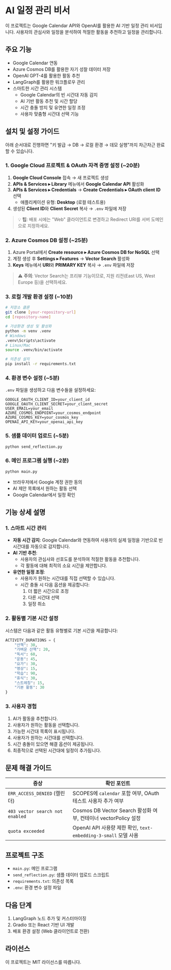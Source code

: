 # AI 일정 관리 비서

이 프로젝트는 Google Calendar API와 OpenAI를 활용한 AI 기반 일정 관리 비서입니다. 사용자의 관심사와 일정을 분석하여 적절한 활동을 추천하고 일정을 관리합니다.

## 주요 기능

- Google Calendar 연동
- Azure Cosmos DB를 활용한 자기 성찰 데이터 저장
- OpenAI GPT-4를 활용한 활동 추천
- LangGraph를 활용한 워크플로우 관리
- 스마트한 시간 관리 시스템
  - Google Calendar의 빈 시간대 자동 감지
  - AI 기반 활동 추천 및 시간 할당
  - 시간 충돌 방지 및 유연한 일정 조정
  - 사용자 맞춤형 시간대 선택 기능

## 설치 및 설정 가이드

아래 순서대로 진행하면 "키 발급 → DB → 로컬 환경 → 데모 실행"까지 차근차근 완료할 수 있습니다.

### 1. Google Cloud 프로젝트 & OAuth 자격 증명 설정 (~20분)

1. **Google Cloud Console** 접속 → 새 프로젝트 생성
2. **APIs & Services ▸ Library** 메뉴에서 **Google Calendar API** 활성화
3. **APIs & Services ▸ Credentials** → **Create Credentials ▸ OAuth client ID** 선택
   - 애플리케이션 유형: **Desktop** (로컬 테스트용)
4. 생성된 **Client ID**와 **Client Secret** 복사 → `.env` 파일에 저장

> 💡 **팁**: 배포 시에는 "Web" 클라이언트로 변경하고 Redirect URI를 서버 도메인으로 지정하세요.

### 2. Azure Cosmos DB 설정 (~25분)

1. Azure Portal에서 **Create resource ▸ Azure Cosmos DB for NoSQL** 선택
2. 계정 생성 후 **Settings ▸ Features** → **Vector Search** 활성화
3. **Keys** 메뉴에서 **URI**와 **PRIMARY KEY** 복사 → `.env` 파일에 저장

> ⚠️ **주의**: Vector Search는 프리뷰 기능이므로, 지원 리전(East US, West Europe 등)을 선택하세요.

### 3. 로컬 개발 환경 설정 (~10분)

```bash
# 저장소 클론
git clone [your-repository-url]
cd [repository-name]

# 가상환경 생성 및 활성화
python -m venv .venv
# Windows
.venv\Scripts\activate
# Linux/Mac
source .venv/bin/activate

# 의존성 설치
pip install -r requirements.txt
```

### 4. 환경 변수 설정 (~5분)

`.env` 파일을 생성하고 다음 변수들을 설정하세요:
```env
GOOGLE_OAUTH_CLIENT_ID=your_client_id
GOOGLE_OAUTH_CLIENT_SECRET=your_client_secret
USER_EMAIL=your_email
AZURE_COSMOS_ENDPOINT=your_cosmos_endpoint
AZURE_COSMOS_KEY=your_cosmos_key
OPENAI_API_KEY=your_openai_api_key
```

### 5. 샘플 데이터 업로드 (~5분)

```bash
python send_reflection.py
```

### 6. 메인 프로그램 실행 (~2분)

```bash
python main.py
```

- 브라우저에서 Google 계정 권한 동의
- AI 제안 목록에서 원하는 활동 선택
- Google Calendar에서 일정 확인

## 기능 상세 설명

### 1. 스마트 시간 관리
- **자동 시간 감지**: Google Calendar와 연동하여 사용자의 실제 일정을 기반으로 빈 시간대를 자동으로 감지합니다.
- **AI 기반 추천**: 
  - 사용자의 관심사와 선호도를 분석하여 적절한 활동을 추천합니다.
  - 각 활동에 대해 최적의 소요 시간을 제안합니다.
- **유연한 일정 조정**:
  - 사용자가 원하는 시간대를 직접 선택할 수 있습니다.
  - 시간 충돌 시 다음 옵션을 제공합니다:
    1. 더 짧은 시간으로 조정
    2. 다른 시간대 선택
    3. 일정 취소

### 2. 활동별 기본 시간 설정
시스템은 다음과 같은 활동 유형별로 기본 시간을 제공합니다:
```python
ACTIVITY_DURATIONS = {
    "산책": 30,
    "가벼운 산책": 20,
    "독서": 60,
    "운동": 45,
    "요가": 30,
    "명상": 15,
    "학습": 90,
    "휴식": 30,
    "스트레칭": 15,
    "기본 활동": 30
}
```

### 3. 사용자 경험
1. AI가 활동을 추천합니다.
2. 사용자가 원하는 활동을 선택합니다.
3. 가능한 시간대 목록이 표시됩니다.
4. 사용자가 원하는 시간대를 선택합니다.
5. 시간 충돌이 있으면 해결 옵션이 제공됩니다.
6. 최종적으로 선택된 시간대에 일정이 추가됩니다.

## 문제 해결 가이드

| 증상 | 확인 포인트 |
|------|------------|
| `ERR_ACCESS_DENIED` (캘린더) | SCOPES에 `calendar` 포함 여부, OAuth 테스트 사용자 추가 여부 |
| `403 vector search not enabled` | Cosmos DB Vector Search 활성화 여부, 컨테이너 vectorPolicy 설정 |
| `quota exceeded` | OpenAI API 사용량 제한 확인, `text-embedding-3-small` 모델 사용 |

## 프로젝트 구조

- `main.py`: 메인 프로그램
- `send_reflection.py`: 샘플 데이터 업로드 스크립트
- `requirements.txt`: 의존성 목록
- `.env`: 환경 변수 설정 파일

## 다음 단계

1. LangGraph 노드 추가 및 커스터마이징
2. Gradio 또는 React 기반 UI 개발
3. 배포 환경 설정 (Web 클라이언트로 전환)

## 라이선스

이 프로젝트는 MIT 라이선스를 따릅니다.
